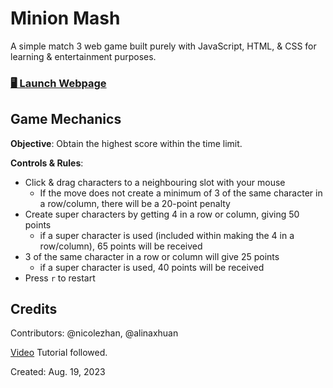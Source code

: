 # Minion Mash

A simple match 3 web game built purely with JavaScript, HTML, & CSS for learning & entertainment purposes.

### [🖥️ Launch Webpage](https://minion-mash.netlify.app/)

## Game Mechanics

**Objective**: Obtain the highest score within the time limit.

**Controls & Rules**:
- Click & drag characters to a neighbouring slot with your mouse
  - If the move does not create a minimum of 3 of the same character in a row/column, there will be a 20-point penalty
- Create super characters by getting 4 in a row or column, giving 50 points
  - if a super character is used (included within making the 4 in a row/column), 65 points will be received
- 3 of the same character in a row or column will give 25 points
  - if a super character is used, 40 points will be received
- Press `r` to restart

## Credits

Contributors: @nicolezhan, @alinaxhuan

[Video](https://www.youtube.com/watch?v=8yIKZQMGi0A) Tutorial followed.

Created: Aug. 19, 2023
